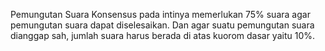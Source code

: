 Pemungutan Suara Konsensus pada intinya memerlukan 75% suara agar pemungutan suara dapat diselesaikan. Dan agar suatu pemungutan suara dianggap sah, jumlah suara harus berada di atas kuorom dasar yaitu 10%.